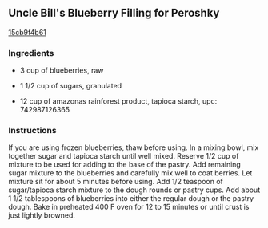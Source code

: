 ## Uncle Bill's Blueberry Filling for Peroshky

[15cb9f4b61](http://www.food.com/recipe/uncle-bills-blueberry-filling-for-peroshky-53863)

### Ingredients

 - 3 cup of blueberries, raw

 - 1 1/2 cup of sugars, granulated

 - 12 cup of amazonas rainforest product, tapioca starch, upc: 742987126365

### Instructions

If you are using frozen blueberries, thaw before using. In a mixing bowl, mix together sugar and tapioca starch until well mixed. Reserve 1/2 cup of mixture to be used for adding to the base of the pastry. Add remaining sugar mixture to the blueberries and carefully mix well to coat berries. Let mixture sit for about 5 minutes before using. Add 1/2 teaspoon of sugar/tapioca starch mixture to the dough rounds or pastry cups. Add about 1 1/2 tablespoons of blueberries into either the regular dough or the pastry dough. Bake in preheated 400 F oven for 12 to 15 minutes or until crust is just lightly browned.
